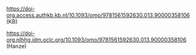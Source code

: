 
https://doi-org.access.authkb.kb.nl/10.1093/omo/9781561592630.013.90000358106 (KB)

https://doi-org.nlhhg.idm.oclc.org/10.1093/omo/9781561592630.013.90000358106 (Hanze)